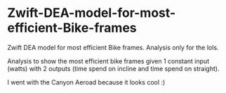 # Zwift-DEA-model-for-most-efficient-Bike-frames
Zwift DEA model for most efficient Bike frames. Analysis only for the lols.

Analysis to show the most efficient bike frames given 1 constant input (watts) with 2 outputs (time spend on incline and time spend on straight).

I went with the Canyon Aeroad because it looks cool :)
